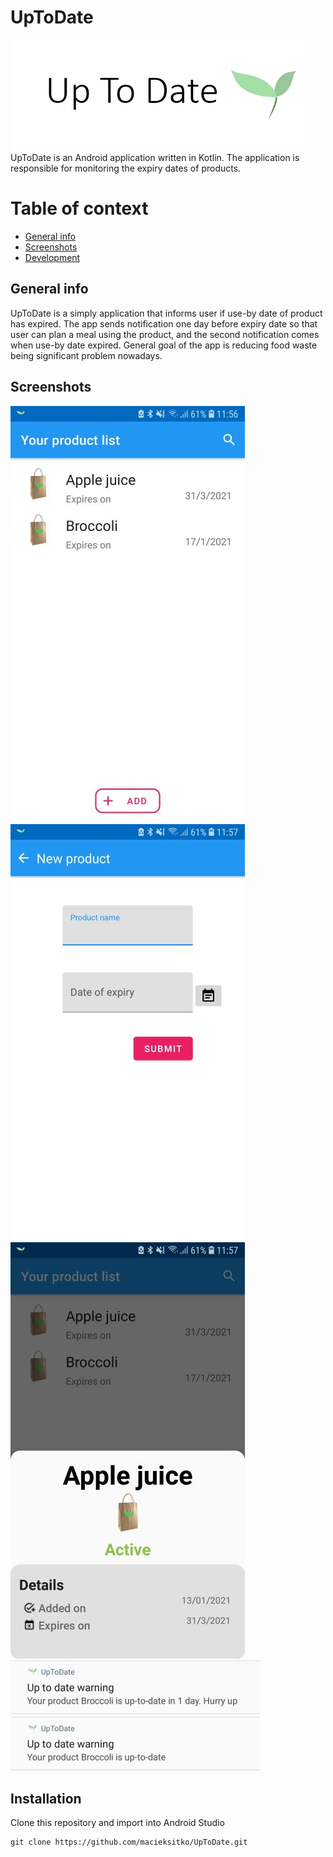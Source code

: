 # UpToDate
![alt text](https://raw.githubusercontent.com/macieksitko/UpToDate/master/screenshots/logo.png)
UpToDate is an Android application written in Kotlin. The application is responsible for monitoring the expiry dates of products.


# Table of context

  - [General info](#General-info)
  - [Screenshots](#Screenshots)
  - [Development](#Development)


## General info
UpToDate is a simply application that informs user if use-by date of product has expired. The app sends notification one day before expiry date so that user can plan a meal using the product, and the second notification comes when use-by date expired. General goal of the app is reducing food waste being significant problem nowadays.

## Screenshots
![alt text](https://raw.githubusercontent.com/macieksitko/UpToDate/master/screenshots/screen1.jpg)
![alt text](https://raw.githubusercontent.com/macieksitko/UpToDate/master/screenshots/screen2.jpg)
![alt text](https://raw.githubusercontent.com/macieksitko/UpToDate/master/screenshots/screen3.jpg)
![alt text](https://raw.githubusercontent.com/macieksitko/UpToDate/master/screenshots/not1.jpg)
![alt text](https://raw.githubusercontent.com/macieksitko/UpToDate/master/screenshots/not2.jpg)  
## Installation
Clone this repository and import into Android Studio
```
git clone https://github.com/macieksitko/UpToDate.git
```




